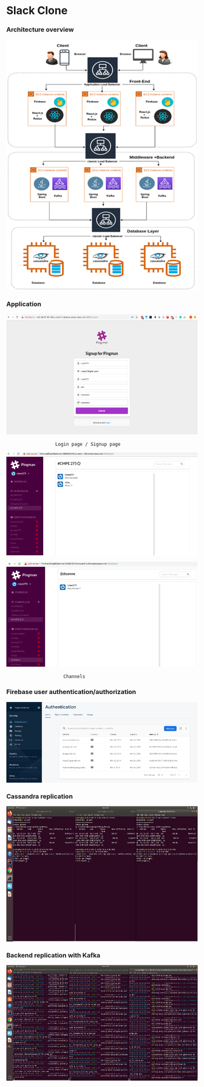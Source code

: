 # Slack Clone 

### Architecture overview

![Alt text](Picture1.png?raw=true "Architecture")

### Application

![Alt text](Picture2.png?raw=true "Architecture")

                      Login page / Signup page

![Alt text](Picture3.png?raw=true "Architecture") 

![Alt text](Picture4.png?raw=true "Architecture")

                         Channels

### Firebase user authentication/authorization

![Alt text](Picture5.png?raw=true "Architecture")

### Cassandra replication
  
![Alt text](Picture6.png?raw=true "Architecture") 

### Backend replication with Kafka

![Alt text](Picture7.png?raw=true "Architecture")

